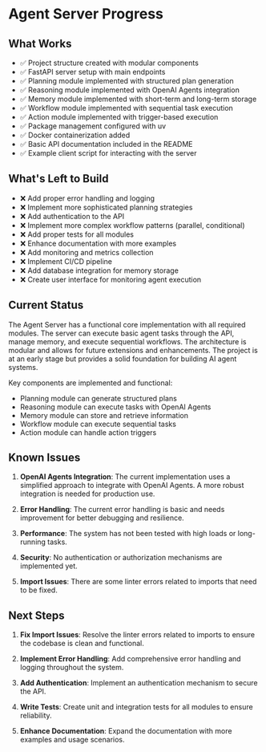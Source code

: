 # Agent Server Progress

## What Works

- ✅ Project structure created with modular components
- ✅ FastAPI server setup with main endpoints
- ✅ Planning module implemented with structured plan generation
- ✅ Reasoning module implemented with OpenAI Agents integration
- ✅ Memory module implemented with short-term and long-term storage
- ✅ Workflow module implemented with sequential task execution
- ✅ Action module implemented with trigger-based execution
- ✅ Package management configured with uv
- ✅ Docker containerization added
- ✅ Basic API documentation included in the README
- ✅ Example client script for interacting with the server

## What's Left to Build

- ❌ Add proper error handling and logging
- ❌ Implement more sophisticated planning strategies
- ❌ Add authentication to the API
- ❌ Implement more complex workflow patterns (parallel, conditional)
- ❌ Add proper tests for all modules
- ❌ Enhance documentation with more examples
- ❌ Add monitoring and metrics collection
- ❌ Implement CI/CD pipeline
- ❌ Add database integration for memory storage
- ❌ Create user interface for monitoring agent execution

## Current Status

The Agent Server has a functional core implementation with all required modules. The server can execute basic agent tasks through the API, manage memory, and execute sequential workflows. The architecture is modular and allows for future extensions and enhancements. The project is at an early stage but provides a solid foundation for building AI agent systems.

Key components are implemented and functional:
- Planning module can generate structured plans
- Reasoning module can execute tasks with OpenAI Agents
- Memory module can store and retrieve information
- Workflow module can execute sequential tasks
- Action module can handle action triggers

## Known Issues

1. **OpenAI Agents Integration**: The current implementation uses a simplified approach to integrate with OpenAI Agents. A more robust integration is needed for production use.

2. **Error Handling**: The current error handling is basic and needs improvement for better debugging and resilience.

3. **Performance**: The system has not been tested with high loads or long-running tasks.

4. **Security**: No authentication or authorization mechanisms are implemented yet.

5. **Import Issues**: There are some linter errors related to imports that need to be fixed.

## Next Steps

1. **Fix Import Issues**: Resolve the linter errors related to imports to ensure the codebase is clean and functional.

2. **Implement Error Handling**: Add comprehensive error handling and logging throughout the system.

3. **Add Authentication**: Implement an authentication mechanism to secure the API.

4. **Write Tests**: Create unit and integration tests for all modules to ensure reliability.

5. **Enhance Documentation**: Expand the documentation with more examples and usage scenarios. 